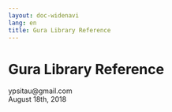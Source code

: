 ```yaml
---
layout: doc-widenavi
lang: en
title: Gura Library Reference
---
```

<h1>Gura Library Reference</h1>
<div>ypsitau@gmail.com</div>
<div>August 18th, 2018</div>
